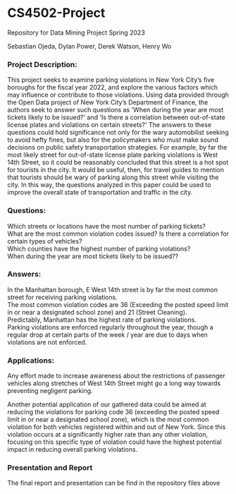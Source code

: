 # CS4502-Project
Repository for Data Mining Project Spring 2023

Sebastian Ojeda, Dylan Power, Derek Watson, Henry Wo

### Project Description:
This project seeks to examine parking violations in New York City’s five boroughs for the fiscal year 2022, and explore the various factors which may influence or contribute to those violations. Using data provided through the Open Data project of New York City’s Department of Finance, the authors seek to answer such questions as 'When during the year are most tickets likely to be issued?' and 'Is there a correlation between out-of-state license plates and violations on certain streets?' The answers to these questions could hold significance not only for the wary automobilist seeking to avoid hefty fines, but also for the policymakers who must make sound decisions on public safety transportation strategies. For example, by far the most likely street for out-of-state license plate parking violations is West 14th Street, so it could be reasonably concluded that this street is a hot spot for tourists in the city. It would be useful, then, for travel guides to mention that tourists should be wary of parking along this street while visiting the city. In this way, the questions analyzed in this paper could be used to improve the overall state of transportation and traffic in the city.

### Questions:
Which streets or locations have the most number of parking tickets?<br />
What are the most common violation codes issued? Is there a correlation for certain types of vehicles?<br />
Which counties have the highest number of parking violations?<br />
When during the year are most tickets likely to be issued??<br />

### Answers:
In the Manhattan borough, E West 14th street is by far the most common street for receiving parking violations.<br />
The most common violation codes are 36 (Exceeding the posted speed limit in or near a designated school zone) and 21 (Street Cleaning).<br />
Predictably, Manhattan has the highest rate of parking violations.<br />
Parking violations are enforced regularly throughout the year, though a regular drop at certain parts of the week / year are due to days when violations are not enforced.<br />

### Applications:
Any effort made to increase awareness about the restrictions of passenger vehicles along stretches of West 14th Street might go a long way towards preventing negligent parking.

Another potential application of our gathered data could be aimed at reducing the violations for parking code 36 (exceeding the posted speed limit in or near a designated school zone), which is the most common violation for both vehicles registered within and out of New York. Since this violation occurs at a significantly higher rate than any other violation, focusing on this specific type of violation could have the highest potential impact in reducing overall parking violations.

### Presentation and Report
The final report and presentation can be find in the repository files above
